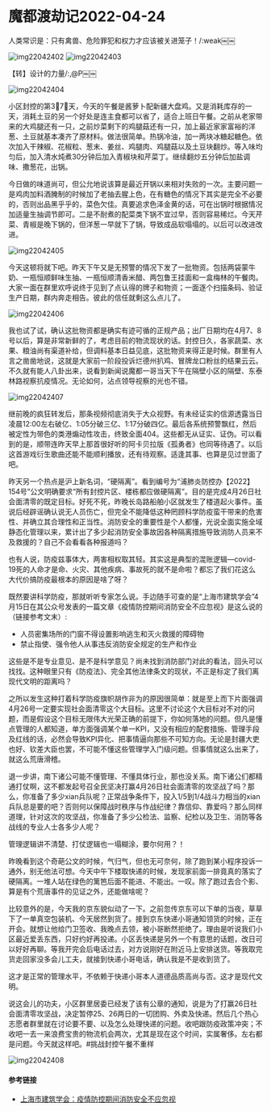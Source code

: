 # 魔都渡劫记2022-04-24

人类常识是：只有禽兽、危险罪犯和权力才应该被关进笼子！/:weak￼￼

<img decoding="async" src="https://i0.wp.com/s2.loli.net/2022/05/02/UMkK9E7XyhJtRQn.jpg?w=640&#038;ssl=1" alt="img22042402" data-recalc-dims="1" />  
<img decoding="async" src="https://i0.wp.com/s2.loli.net/2022/05/02/jvyVz7cC186gQmW.jpg?w=640&#038;ssl=1" alt="img22042403" data-recalc-dims="1" /> 

【转】设计的力量/:,@P￼￼

<img decoding="async" src="https://i0.wp.com/s2.loli.net/2022/05/02/mkBJfirRcNDHl6d.jpg?w=640&#038;ssl=1" alt="img22042404" data-recalc-dims="1" /> 

小区封控的第3⃣️7⃣️天，今天的午餐是酱萝卜配新疆大盘鸡。又是消耗库存的一天，消耗土豆的另一个好处是连主食都可以省了，适合上班日午餐。之前从老家带来的大鸡腿还有一只，之前炒菜剩下的鸡腿菇还有一只，加上最近家家富裕的洋葱、土豆就基本凑齐了原材料。做法很简单。热锅冷油，加一两块冰糖起糖色。依次加入干辣椒、花椒粒、葱末、姜丝、鸡腿肉、鸡腿菇以及土豆块翻炒。等入味均匀后，加入清水炖煮30分钟后加入青椒块和芹菜丁。继续翻炒五分钟后加盐调味、撒葱花，出锅。

今日做的味道尚可，但公允地说该算是最近开锅以来相对失败的一次。主要问题一是鸡肉加料酒腌制的时候加了老抽去腥上色，在有糖色的情况下其实是完全不必要的，否则出品黑乎乎的，菜色欠佳。真要追求色泽金黄的话，可在出锅时根据情况加适量生抽调节即可。二是不耐煮的配菜类下锅不宜过早，否则容易稀烂。今天芹菜、青椒是晚下锅的，但洋葱一早就下了锅，导致成品软塌塌的。以后可以改进改进。

<img decoding="async" src="https://i0.wp.com/s2.loli.net/2022/05/02/xhJWjH5ZyQfRbSo.jpg?w=640&#038;ssl=1" alt="img22042405" data-recalc-dims="1" /> 

今天这顿将就下吧。昨天下午又是无预警的情况下发了一批物资。包括两袋蒙牛奶、一瓶恒顺鲜味生抽、一瓶恒顺清香米醋、两包鲁王挂面和一盒梅林的午餐肉。大家一面在群里欢呼说终于见到了点认得的牌子和物资；一面逐个扫描条码、验证生产日期，群内奔走相告。彼此的信任就剩这么点儿了。

<img decoding="async" src="https://i0.wp.com/s2.loli.net/2022/05/02/ovd1OPFhtL7eWmA.jpg?w=640&#038;ssl=1" alt="img22042406" data-recalc-dims="1" /> 

我也试了试，确认这批物资都是确实有迹可循的正规产品；出厂日期均在4月7、8号以后，算是非常新鲜的了，考虑目前的物流现状的话。封控日久，各家蔬菜、水果、粮油尚有渠道补给，但调料基本日益见底，这批物资来得正是时候。群里有人言之凿凿地说，这就是大家前一阶段投诉烂德州扒鸡、冒牌龙口粉丝的结果云云。不久就有能人八卦出来，说看到新闻说魔都一哥当天下午在隔壁小区的隔壁、东泰林路视察抗疫情况。无论如何，沾点领导视察的光也不错。

<img decoding="async" src="https://i0.wp.com/s2.loli.net/2022/05/02/OZPyN5qsMIwJc8S.jpg?w=640&#038;ssl=1" alt="img22042407" data-recalc-dims="1" /> 

继前晚的疯狂转发后，那条视频彻底消失于大众视野。有未经证实的信源透露当日凌晨12:00左右破亿、1:05分破三亿、1:17分破四亿。最后各系统预警飘红，然后被定性为带色的类港煽动性攻击，终致全面404。这些都无从证实、证伪。可以看到的是，顺带连昨天早上那首很好听的阿卡贝拉版《孤勇者》也同等待遇了。以后这首游戏衍生歌曲还能不能顺利播放，还有待观察。适逢其事、也算是见过世面了吧。

昨天另一个热点是沪上新名词，“硬隔离”。看到编号为“浦肺炎防控办【2022】154号”公文明确要求“所有封控片区、楼栋都应做硬隔离”。目的是完成4月26日社会面清零的既定目标。好死不死，昨晚长岛路船舶小区就发生了楼道起火事件。虽说后经辟谣确认说无人员伤亡，但完全不能降低这种罔顾科学防疫蛮干带来的危害性、并确立其合理性和正当性。消防安全的重要性是个人都懂，光说全面实施全域静态化管理以来，累计出了多少起消防安全事故因各种隔离措施导致消防人员来不及救援的？自己不会看看各种报道吗？

也有人说，防疫兹事体大，两害相权取其轻。其实这是典型的混账逻辑—covid-19死的人命才是命、火灾、其他疾病、事故死的就不是命啦？都忘了我们花这么大代价搞防疫最根本的原因是啥了呀？

既然要讲科学防疫，那就听听专家怎么说。手边随手可查的是“上海市建筑学会”4月15日在其公众号发表的一篇文章《疫情防控期间消防安全不应忽视》是这么说的（链接参考文末）:

  * 人员密集场所的门窗不得设置影响逃生和灭火救援的障碍物
  * 禁止指使、强令他人从事违反消防安全规定的生产和作业

这些是不是专业意见、是不是科学意见？尚未找到消防部门对此的看法，回头可以找找。这种眼里只有《防疫法》、完全其他法律条文的现状，不正是标定了我们离现代文明的距离吗？

之所以发生这种打着科学防疫旗帜胡作非为的原因很简单：就是至上而下片面强调4月26号一定要实现社会面清零这个大目标。这里不讨论这个大目标对不对的问题，而是假设这个目标无限伟大光荣正确的前提下，你如何落地的问题。但凡是懂点管理的人都知道，单方面强调某个单一KPI，又没有相应的配套措施、管理手段及红线的话，必然会导致KPI异化、把事情逼向那些不可知方向。无论是封疆大吏也好、钦差大臣也罢，不可能不懂这些管理学入门级问题。但事情就这么出来了，就这么荒唐滑稽。

退一步讲，南下诸公可能不懂管理、不懂具体行业，那也没关系。南下诸公们都精通打仗啊，这不都发起号召全民坚决打赢4月26日社会面清零的攻坚战了吗？那么，你准备了多少xian兵队呢？正常战争条件下，投入1/5到1/4战斗力相当的xian兵队总是要的吧？否则何以保障战时秩序与作战纪律？靠信仰、靠爱吗？那么同样道理，针对这次的攻坚战，你准备了多少公检法、监察、纪检以及卫生、消防等各战线的专业人士各多少人呢？

管理逻辑讲不清楚、打仗逻辑也一塌糊涂，要尔何用？！

昨晚看到这个奇葩公文的时候，气归气，但也无可奈何，除了跑到某小程序投诉一通外，别无他法可想。今天中午下楼取快递的时候，发现家前面一排竟真的落实了硬隔离。一堆人站在绿色的篱笆后面不能进、不能出。一叹。除了跑过去合个影、算是有个荒唐事件的见证之外，还能做啥呢？

比较意外的是，今天我的京东貌似动了一下。之前忽传京东可以下单的当夜，草草下了一单真空包装机、今天居然到货了。接到京东快递小哥通知领货的时候，正在开会。就想让他给门卫签收、我晚点去领，被小哥断然拒绝了。理由是听说我们小区最近爱丢东西，只好约好再投递。小区丢快递是另外一个有意思的话题，改日可以好好再聊。等我开完会后电话过去，对方说刚好在附近马上安排送货。等我取完货走回家没多会儿工夫，就接到快递小哥电话，确认我是不是收到货了。

这才是正常的管理水平，不依赖于快递小哥本人道德品质高尚与否。这才是现代文明。

说这会儿的功夫，小区群里居委已经发了该有公章的通知，说是为了打赢26日社会面清零攻坚战，决定暂停25、26两日的一切团购、外卖及快递。然后几个热心志愿者群里就在讨论要不要、以及怎么处理快递的问题。收吧跟防疫政策冲突；不收吧一去一来浪费宝贵的物流机会两次，尤其是现在这个时间，实属奢侈。左右都是问题。今天就这样吧。#挑战封控午餐不重样

<img decoding="async" src="https://i0.wp.com/s2.loli.net/2022/05/02/7ljoHTgwd9ZMSiv.jpg?w=640&#038;ssl=1" alt="img22042408" data-recalc-dims="1" /> 

#### 参考链接

  * [上海市建筑学会：疫情防控期间消防安全不应忽视][1]

 [1]: https://mp.weixin.qq.com/s/6siR-6Stq4LtFHXEjgL3dg

